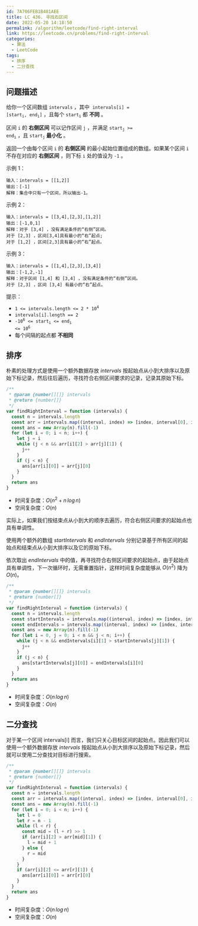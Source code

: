 ```yaml
---
id: 7A706FEB1B481AEE
title: LC 436. 寻找右区间
date: 2022-05-20 14:18:50
permalink: /algorithm/leetcode/find-right-interval
link: https://leetcode.cn/problems/find-right-interval
categories:
  - 算法
  - LeetCode
tags:
  - 排序
  - 二分查找
---
```


<Level :type='2'/>

## 问题描述

给你一个区间数组 `intervals` ，其中  <code>intervals[i] = [start<sub>i</sub>, end<sub>i</sub>]</code> ，且每个 <code>start<sub>i</sub></code> 都 **不同** 。

区间 `i` 的 **右侧区间** 可以记作区间 `j` ，并满足 <code>start<sub>j</sub> >= end<sub>i</sub></code> ，且 <code>start<sub>j</sub></code> **最小化** 。

返回一个由每个区间 `i` 的 **右侧区间** 的最小起始位置组成的数组。如果某个区间 `i` 不存在对应的 **右侧区间** ，则下标 `i` 处的值设为 `-1` 。

示例 1：

```text
输入：intervals = [[1,2]]
输出：[-1]
解释：集合中只有一个区间，所以输出-1。
```

示例 2：

```text
输入：intervals = [[3,4],[2,3],[1,2]]
输出：[-1,0,1]
解释：对于 [3,4] ，没有满足条件的“右侧”区间。
对于 [2,3] ，区间[3,4]具有最小的“右”起点;
对于 [1,2] ，区间[2,3]具有最小的“右”起点。
```

示例 3：

```text
输入：intervals = [[1,4],[2,3],[3,4]]
输出：[-1,2,-1]
解释：对于区间 [1,4] 和 [3,4] ，没有满足条件的“右侧”区间。
对于 [2,3] ，区间 [3,4] 有最小的“右”起点。
```

提示：

- <code>1 <= intervals.length <= 2 \* 10<sup>4</sup></code>
- `intervals[i].length == 2`
- <code>-10<sup>6</sup> <= start<sub>i</sub> <= end<sub>i</sub> <= 10<sup>6</sup></code>
- 每个间隔的起点都 **不相同**

## 排序

朴素的处理方式是使用一个额外数据存放 $intervals$ 按起始点从小到大排序以及原始下标记录，然后往后遍历，寻找符合右侧区间要求的记录，记录其原始下标。

```javascript
/**
 * @param {number[][]} intervals
 * @return {number[]}
 */
var findRightInterval = function (intervals) {
  const n = intervals.length
  const arr = intervals.map((interval, index) => [index, interval[0], interval[1]]).sort((a, b) => a[1] - b[1])
  const ans = new Array(n).fill(-1)
  for (let i = 0; i < n; i++) {
    let j = i
    while (j < n && arr[i][2] > arr[j][1]) {
      j++
    }
    if (j < n) {
      ans[arr[i][0]] = arr[j][0]
    }
  }
  return ans
}
```

- 时间复杂度：$O(n^2 + n \, log \, n )$
- 空间复杂度：$O(n)$

实际上，如果我们按结束点从小到大的顺序去遍历，符合右侧区间要求的起始点也具有单调性。

使用两个额外的数组 $startIntervals$ 和 $endIntervals$ 分别记录基于所有区间的起始点和结束点从小到大排序以及它的原始下标。

依次取出 $endIntervals$ 中的值，再寻找符合右侧区间要求的起始点，由于起始点具有单调性，下一次循环时，无需重置指针，这样时间复杂度能够从 $O(n^2)$ 降为 $O(n)$。

```javascript
/**
 * @param {number[][]} intervals
 * @return {number[]}
 */
var findRightInterval = function (intervals) {
  const n = intervals.length
  const startIntervals = intervals.map((interval, index) => [index, interval[1]]).sort((a, b) => a[1] - b[1])
  const endIntervals = intervals.map((interval, index) => [index, interval[2]]).sort((a, b) => a[1] - b[1])
  const ans = new Array(n).fill(-1)
  for (let i = 0, j = 0; i < n && j < n; i++) {
    while (j < n && endIntervals[i][1] > startIntervals[j][1]) {
      j++
    }
    if (j < n) {
      ans[startIntervals[j][0]] = endIntervals[i][0]
    }
  }
  return ans
}
```

- 时间复杂度：$O(n \, log \, n )$
- 空间复杂度：$O(n)$

## 二分查找

对于某一个区间 intervals[i] 而言，我们只关心目标区间的起始点。因此我们可以使用一个额外数据存放 $intervals$ 按起始点从小到大排序以及原始下标记录，然后就可以使用二分查找对目标进行搜索。

```javascript
/**
 * @param {number[][]} intervals
 * @return {number[]}
 */
var findRightInterval = function (intervals) {
  const n = intervals.length
  const arr = intervals.map((interval, index) => [index, interval[0], interval[1]]).sort((a, b) => a[1] - b[1])
  const ans = new Array(n).fill(-1)
  for (let i = 0; i < n; i++) {
    let l = 0
    let r = n - 1
    while (l < r) {
      const mid = (l + r) >> 1
      if (arr[i][2] > arr[mid][1]) {
        l = mid + 1
      } else {
        r = mid
      }
    }
    if (arr[i][2] <= arr[r][1]) {
      ans[arr[i][0]] = arr[r][0]
    }
  }
  return ans
}
```

- 时间复杂度：$O(n \, log \, n )$
- 空间复杂度：$O(n)$
